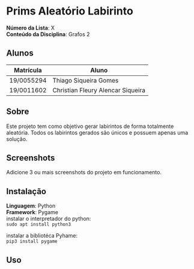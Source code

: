 # Prims Aleatório Labirinto

**Número da Lista**: X<br>
**Conteúdo da Disciplina**: Grafos 2<br>

## Alunos
|Matrícula | Aluno |
| -- | -- |
| 19/0055294  |  Thiago Siqueira Gomes |
| 19/0011602  |  Christian Fleury Alencar Siqueira |

## Sobre 
Este projeto tem como objetivo gerar labirintos de forma totalmente aleatória. Todos os labirintos gerados são únicos e possuem apenas uma solução. 

## Screenshots
Adicione 3 ou mais screenshots do projeto em funcionamento.

## Instalação 
**Linguagem**: Python<br>
**Framework**: Pygame<br>
instalar o interpretador do python: <br>
```sudo apt install python3```

instalar a bibliotéca Pyhame: <br>
```pip3 install pygame```


## Uso 




